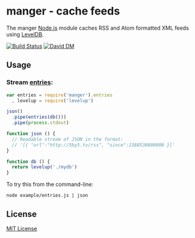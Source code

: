 # manger - cache feeds 

The manger [Node.js](http://nodejs.org/) module caches RSS and Atom formatted XML feeds using [LevelDB](https://github.com/rvagg/node-levelup).

[![Build Status](https://secure.travis-ci.org/michaelnisi/manger.png)](http://travis-ci.org/michaelnisi/manger) [![David DM](https://david-dm.org/michaelnisi/manger.png)](http://david-dm.org/michaelnisi/manger)

## Usage

### Stream [entries](https://github.com/michaelnisi/pickup#evententry):
```js
var entries = require('manger').entries
  , levelup = require('levelup')

json()
  .pipe(entries(db()))
  .pipe(process.stdout)

function json () {
  // Readable stream of JSON in the format:
  // '[{ "url":"http://5by5.tv/rss", "since":1388530800000 }]'
}

function db () {
  return levelup('./mydb')
}
```

To try this from the command-line:
```
node example/entries.js | json
```

## License

[MIT License](https://raw.github.com/michaelnisi/manger/master/LICENSE)

